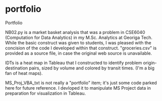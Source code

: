 # portfolio
Portfolio

NB02.py is a market basket analysis that was a problem in CSE6040 (Computation for Data Analytics) in my M.Sc. Analytics at Georiga Tech. While the basic construct was given to students, I was pleased with the concision of the code I developed within that construct. "groceries.csv" is provided as a source file, in case the original web source is unavailable.

IDTs is a heat map in Tableau that I constructed to identify problem origin-destination pairs, sized by volume and colored by transit times. (I'm a big fan of heat maps).

MS_Proj_VBA_txt is not really a "portfolio" item; it's just some code parked here for future reference. I devloped it to manipulate MS Project data in preparation for visualization in Tableau.

